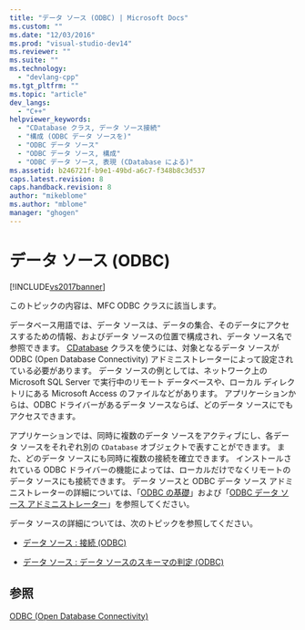 ```yaml
---
title: "データ ソース (ODBC) | Microsoft Docs"
ms.custom: ""
ms.date: "12/03/2016"
ms.prod: "visual-studio-dev14"
ms.reviewer: ""
ms.suite: ""
ms.technology: 
  - "devlang-cpp"
ms.tgt_pltfrm: ""
ms.topic: "article"
dev_langs: 
  - "C++"
helpviewer_keywords: 
  - "CDatabase クラス, データ ソース接続"
  - "構成 (ODBC データ ソースを)"
  - "ODBC データ ソース"
  - "ODBC データ ソース, 構成"
  - "ODBC データ ソース, 表現 (CDatabase による)"
ms.assetid: b246721f-b9e1-49bd-a6c7-f348b8c3d537
caps.latest.revision: 8
caps.handback.revision: 8
author: "mikeblome"
ms.author: "mblome"
manager: "ghogen"
---
```

# データ ソース (ODBC)
[!INCLUDE[vs2017banner](../../assembler/inline/includes/vs2017banner.md)]

このトピックの内容は、MFC ODBC クラスに該当します。  
  
 データベース用語では、データ ソースは、データの集合、そのデータにアクセスするための情報、およびデータ ソースの位置で構成され、データ ソース名で参照できます。  [CDatabase](../../mfc/reference/cdatabase-class.md) クラスを使うには、対象となるデータ ソースが ODBC \(Open Database Connectivity\) アドミニストレーターによって設定されている必要があります。  データ ソースの例としては、ネットワーク上の Microsoft SQL Server で実行中のリモート データベースや、ローカル ディレクトリにある Microsoft Access のファイルなどがあります。  アプリケーションからは、ODBC ドライバーがあるデータ ソースならば、どのデータ ソースにでもアクセスできます。  
  
 アプリケーションでは、同時に複数のデータ ソースをアクティブにし、各データ ソースをそれぞれ別の `CDatabase` オブジェクトで表すことができます。  また、どのデータ ソースにも同時に複数の接続を確立できます。  インストールされている ODBC ドライバーの機能によっては、ローカルだけでなくリモートのデータ ソースにも接続できます。  データ ソースと ODBC データ ソース アドミニストレーターの詳細については、「[ODBC の基礎](../../data/odbc/odbc-basics.md)」および「[ODBC データ ソース アドミニストレーター](../../data/odbc/odbc-administrator.md)」を参照してください。  
  
 データ ソースの詳細については、次のトピックを参照してください。  
  
-   [データ ソース : 接続 \(ODBC\)](../../data/odbc/data-source-managing-connections-odbc.md)  
  
-   [データ ソース : データ ソースのスキーマの判定 \(ODBC\)](../../data/odbc/data-source-determining-the-schema-of-the-data-source-odbc.md)  
  
## 参照  
 [ODBC \(Open Database Connectivity\)](../Topic/Open%20Database%20Connectivity%20\(ODBC\).md)